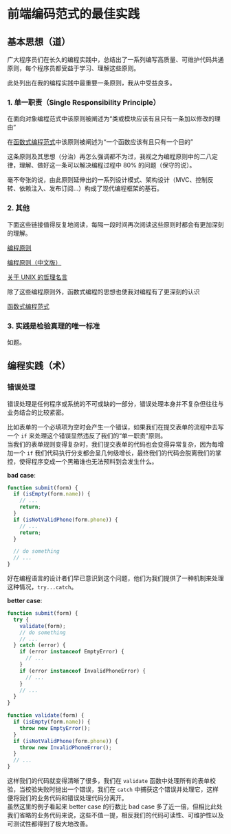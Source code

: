 # 前端编码范式的最佳实践

## 基本思想（道）

广大程序员们在长久的编程实践中，总结出了一系列编写高质量、可维护代码共通原则，每个程序员都受益于学习、理解这些原则。

此处列出在我的编程实践中最重要一条原则，我从中受益良多。

### 1. 单一职责（Single Responsibility Principle）

在面向对象编程范式中该原则被阐述为“类或模块应该有且只有一条加以修改的理由”

在[函数式编程范式](https://llh911001.gitbooks.io/mostly-adequate-guide-chinese/content/)中该原则被阐述为“一个函数应该有且只有一个目的”

这条原则及其思想（分治）再怎么强调都不为过，我视之为编程原则中的二八定律，理解、做好这一条可以解决编程过程中 80% 的问题（保守的说）。

毫不夸张的说，由此原则延伸出的一系列设计模式、架构设计（MVC、控制反转、依赖注入、发布订阅...）构成了现代编程框架的基石。

### 2. 其他

下面这些链接值得反复地阅读，每隔一段时间再次阅读这些原则时都会有更加深刻的理解。

[编程原则](https://github.com/webpro/programming-principles)

[编程原则（中文版）](https://mouse0w0.github.io/2018/10/04/Programming-Principles/)

[关于 UNIX 的哲理名言](https://www.cnblogs.com/memory4young/p/unix-rules.html)

除了这些编程原则外，函数式编程的思想也使我对编程有了更深刻的认识

[函数式编程范式](https://llh911001.gitbooks.io/mostly-adequate-guide-chinese/content/)

### 3. 实践是检验真理的唯一标准

如题。

## 编程实践（术）

### 错误处理

错误处理是任何程序或系统的不可或缺的一部分，错误处理本身并不复杂但往往与业务结合的比较紧密。

比如表单的一个必填项为空时会产生一个错误，如果我们在提交表单的流程中去写一个 `if` 来处理这个错误显然违反了我们的“单一职责”原则。  
当我们的表单规则变得复杂时，我们提交表单的代码也会变得异常复杂，因为每增加一个 `if` 我们代码执行分支都会呈几何级增长，最终我们的代码会脱离我们的掌控，使得程序变成一个黑箱谁也无法预料到会发生什么。

**bad case**:

```js
function submit(form) {
  if (isEmpty(form.name)) {
    // ...
    return;
  }
  if (isNotValidPhone(form.phone)) {
    // ...
    return;
  }

  // do something
  // ...
}
```

好在编程语言的设计者们早已意识到这个问题，他们为我们提供了一种机制来处理这种情况，`try...catch`。

**better case**:

```js
function submit(form) {
  try {
    validate(form);
    // do something
    // ...
  } catch (error) {
    if (error instanceof EmptyError) {
      // ...
    }
    if (error instanceof InvalidPhoneError) {
      // ...
    }
    // ...
  }
}

function validate(form) {
  if (isEmpty(form.name)) {
    throw new EmptyError();
  }
  if (isNotValidPhone(form.phone)) {
    throw new InvalidPhoneError();
  }
  // ...
}
```

这样我们的代码就变得清晰了很多，我们在 `validate` 函数中处理所有的表单校验，当校验失败时抛出一个错误，我们在 `catch` 中捕获这个错误并处理它，这样便将我们的业务代码和错误处理代码分离开。  
虽然这里的例子看起来 better case 的行数比 bad case 多了近一倍，但相比此处我们省略的业务代码来说，这些不值一提，相反我们的代码可读性、可维护性以及可测试性都得到了极大地改善。
